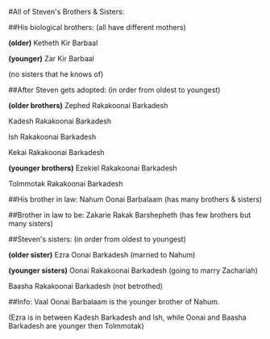
#All of Steven's Brothers & Sisters:

##His biological brothers: (all have different mothers)

**(older)** Ketheth Kir Barbaal

**(younger)** Zar Kir Barbaal

(no sisters that he knows of)


##After Steven gets adopted: (in order from oldest to youngest)

**(older brothers)**
Zephed Rakakoonai Barkadesh

Kadesh Rakakoonai Barkadesh

Ish Rakakoonai Barkadesh

Kekai Rakakoonai Barkadesh

**(younger brothers)**
Ezekiel Rakakoonai Barkadesh

Tolmmotak Rakakoonai Barkadesh


##His brother in law:
Nahum Oonai Barbalaam (has many brothers & sisters)

##Brother in law to be:
Zakarie Rakak Barshepheth (has few brothers but many sisters)



##Steven's sisters: (in order from oldest to youngest)

**(older sister)**
Ezra Oonai Barkadesh (married to Nahum)

**(younger sisters)**
Oonai Rakakoonai Barkadesh (going to marry Zachariah)

Baasha Rakakoonai Barkadesh (not betrothed)

##Info:
Vaal Oonai Barbalaam is the younger brother of Nahum.

(Ezra is in between Kadesh Barkadesh and Ish, while Oonai and Baasha Barkadesh are younger then Tolmmotak)

